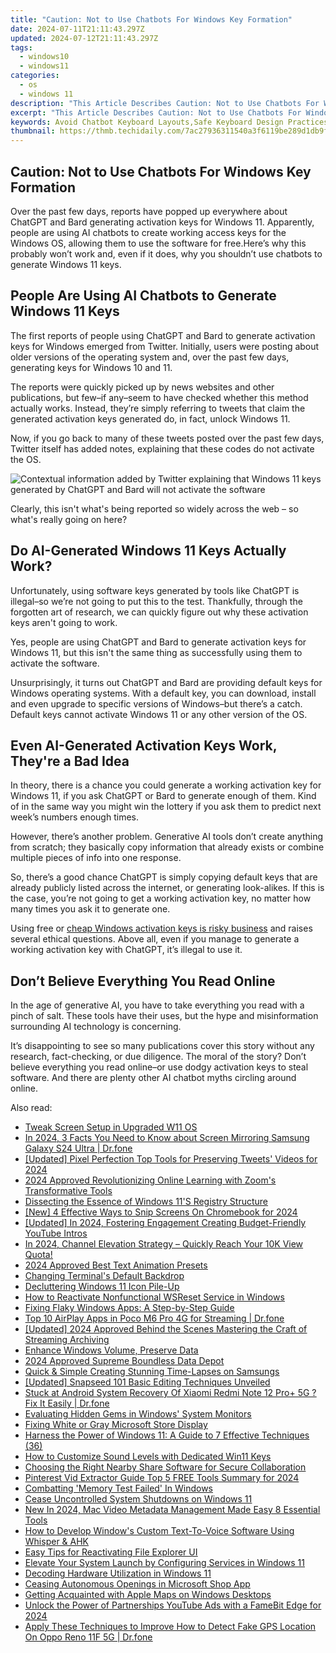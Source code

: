 ```yaml
---
title: "Caution: Not to Use Chatbots For Windows Key Formation"
date: 2024-07-11T21:11:43.297Z
updated: 2024-07-12T21:11:43.297Z
tags:
  - windows10
  - windows11
categories:
  - os
  - windows 11
description: "This Article Describes Caution: Not to Use Chatbots For Windows Key Formation"
excerpt: "This Article Describes Caution: Not to Use Chatbots For Windows Key Formation"
keywords: Avoid Chatbot Keyboard Layouts,Safe Keyboard Design Practices,Responsible Bot Usage,Ethical Chatbot Behavior,Windows Security Tips,Non-Chatbot Input Methods,Bots & User Safety
thumbnail: https://thmb.techidaily.com/7ac27936311540a3f6119be289d1db9f62edf4aff3e40a9a411ddbf297922d42.png
---
```


## Caution: Not to Use Chatbots For Windows Key Formation

Over the past few days, reports have popped up everywhere about ChatGPT and Bard generating activation keys for Windows 11\. Apparently, people are using AI chatbots to create working access keys for the Windows OS, allowing them to use the software for free.Here’s why this probably won’t work and, even if it does, why you shouldn’t use chatbots to generate Windows 11 keys.

## People Are Using AI Chatbots to Generate Windows 11 Keys

 The first reports of people using ChatGPT and Bard to generate activation keys for Windows emerged from Twitter. Initially, users were posting about older versions of the operating system and, over the past few days, generating keys for Windows 10 and 11\.

 The reports were quickly picked up by news websites and other publications, but few–if any–seem to have checked whether this method actually works. Instead, they’re simply referring to tweets that claim the generated activation keys generated do, in fact, unlock Windows 11\.

 Now, if you go back to many of these tweets posted over the past few days, Twitter itself has added notes, explaining that these codes do not activate the OS.

![Contextual information added by Twitter explaining that Windows 11 keys generated by ChatGPT and Bard will not activate the software](https://static1.makeuseofimages.com/wordpress/wp-content/uploads/2023/06/twitter-contextual-information-chatgpt-windows-activation-codes.jpg)

 Clearly, this isn't what's being reported so widely across the web – so what's really going on here?

## Do AI-Generated Windows 11 Keys Actually Work?

 Unfortunately, using software keys generated by tools like ChatGPT is illegal–so we’re not going to put this to the test. Thankfully, through the forgotten art of research, we can quickly figure out why these activation keys aren't going to work.

 Yes, people are using ChatGPT and Bard to generate activation keys for Windows 11, but this isn't the same thing as successfully using them to activate the software.

 Unsurprisingly, it turns out ChatGPT and Bard are providing default keys for Windows operating systems. With a default key, you can download, install and even upgrade to specific versions of Windows–but there’s a catch. Default keys cannot activate Windows 11 or any other version of the OS.

## Even AI-Generated Activation Keys Work, They're a Bad Idea

 In theory, there is a chance you could generate a working activation key for Windows 11, if you ask ChatGPT or Bard to generate enough of them. Kind of in the same way you might win the lottery if you ask them to predict next week’s numbers enough times.

 However, there’s another problem. Generative AI tools don’t create anything from scratch; they basically copy information that already exists or combine multiple pieces of info into one response.

 So, there’s a good chance ChatGPT is simply copying default keys that are already publicly listed across the internet, or generating look-alikes. If this is the case, you’re not going to get a working activation key, no matter how many times you ask it to generate one.

 Using free or [cheap Windows activation keys is risky business](https://www.makeuseof.com/risks-using-cheap-windows-activation-keys/) and raises several ethical questions. Above all, even if you manage to generate a working activation key with ChatGPT, it’s illegal to use it.

## Don’t Believe Everything You Read Online

 In the age of generative AI, you have to take everything you read with a pinch of salt. These tools have their uses, but the hype and misinformation surrounding AI technology is concerning.

 It’s disappointing to see so many publications cover this story without any research, fact-checking, or due diligence. The moral of the story? Don’t believe everything you read online–or use dodgy activation keys to steal software. And there are plenty other AI chatbot myths circling around online.



<ins class="adsbygoogle"
      style="display:block"
      data-ad-client="ca-pub-7571918770474297"
      data-ad-slot="8358498916"
      data-ad-format="auto"
      data-full-width-responsive="true"></ins>
<span class="atpl-alsoreadstyle">Also read:</span>
<div><ul>
<li><a href="https://network-issues.techidaily.com/tweak-screen-setup-in-upgraded-w11-os/"><u>Tweak Screen Setup in Upgraded W11 OS</u></a></li>
<li><a href="https://screen-mirror.techidaily.com/in-2024-3-facts-you-need-to-know-about-screen-mirroring-samsung-galaxy-s24-ultra-drfone-by-drfone-android/"><u>In 2024, 3 Facts You Need to Know about Screen Mirroring Samsung Galaxy S24 Ultra | Dr.fone</u></a></li>
<li><a href="https://twitter-videos.techidaily.com/updated-pixel-perfection-top-tools-for-preserving-tweets-videos-for-2024/"><u>[Updated] Pixel Perfection  Top Tools for Preserving Tweets' Videos for 2024</u></a></li>
<li><a href="https://extra-support.techidaily.com/2024-approved-revolutionizing-online-learning-with-zooms-transformative-tools/"><u>2024 Approved  Revolutionizing Online Learning with Zoom's Transformative Tools</u></a></li>
<li><a href="https://windows11.techidaily.com/dissecting-the-essence-of-windows-11s-registry-structure/"><u>Dissecting the Essence of Windows 11'S Registry Structure</u></a></li>
<li><a href="https://desktop-recording.techidaily.com/new-4-effective-ways-to-snip-screens-on-chromebook-for-2024/"><u>[New] 4 Effective Ways to Snip Screens On Chromebook for 2024</u></a></li>
<li><a href="https://youtube-web.techidaily.com/ed-in-2024-fostering-engagement-creating-budget-friendly-youtube-intros/"><u>[Updated] In 2024, Fostering Engagement  Creating Budget-Friendly YouTube Intros</u></a></li>
<li><a href="https://facebook-video-footage.techidaily.com/in-2024-channel-elevation-strategy-quickly-reach-your-10k-view-quota/"><u>In 2024, Channel Elevation Strategy – Quickly Reach Your 10K View Quota!</u></a></li>
<li><a href="https://some-approaches.techidaily.com/2024-approved-best-text-animation-presets/"><u>2024 Approved  Best Text Animation Presets</u></a></li>
<li><a href="https://windows11.techidaily.com/changing-terminals-default-backdrop/"><u>Changing Terminal's Default Backdrop</u></a></li>
<li><a href="https://windows11.techidaily.com/decluttering-windows-11-icon-pile-up/"><u>Decluttering Windows 11 Icon Pile-Up</u></a></li>
<li><a href="https://windows11.techidaily.com/how-to-reactivate-nonfunctional-wsreset-service-in-windows/"><u>How to Reactivate Nonfunctional WSReset Service in Windows</u></a></li>
<li><a href="https://windows11.techidaily.com/fixing-flaky-windows-apps-a-step-by-step-guide/"><u>Fixing Flaky Windows Apps: A Step-by-Step Guide</u></a></li>
<li><a href="https://screen-mirror.techidaily.com/top-10-airplay-apps-in-poco-m6-pro-4g-for-streaming-drfone-by-drfone-android/"><u>Top 10 AirPlay Apps in Poco M6 Pro 4G for Streaming | Dr.fone</u></a></li>
<li><a href="https://on-screen-recording.techidaily.com/updated-2024-approved-behind-the-scenes-mastering-the-craft-of-streaming-archiving/"><u>[Updated] 2024 Approved  Behind the Scenes  Mastering the Craft of Streaming Archiving</u></a></li>
<li><a href="https://windows11.techidaily.com/enhance-windows-volume-preserve-data/"><u>Enhance Windows Volume, Preserve Data</u></a></li>
<li><a href="https://some-skills.techidaily.com/2024-approved-supreme-boundless-data-depot/"><u>2024 Approved  Supreme Boundless Data Depot</u></a></li>
<li><a href="https://extra-information.techidaily.com/quick-and-simple-creating-stunning-time-lapses-on-samsungs/"><u>Quick & Simple  Creating Stunning Time-Lapses on Samsungs</u></a></li>
<li><a href="https://extra-skills.techidaily.com/updated-snapseed-101-basic-editing-techniques-unveiled/"><u>[Updated] Snapseed 101  Basic Editing Techniques Unveiled</u></a></li>
<li><a href="https://howto.techidaily.com/stuck-at-android-system-recovery-of-xiaomi-redmi-note-12-proplus-5g-fix-it-easily-drfone-by-drfone-fix-android-problems-fix-android-problems/"><u>Stuck at Android System Recovery Of Xiaomi Redmi Note 12 Pro+ 5G ? Fix It Easily | Dr.fone</u></a></li>
<li><a href="https://windows11.techidaily.com/evaluating-hidden-gems-in-windows-system-monitors/"><u>Evaluating Hidden Gems in Windows' System Monitors</u></a></li>
<li><a href="https://windows11.techidaily.com/fixing-white-or-gray-microsoft-store-display/"><u>Fixing White or Gray Microsoft Store Display</u></a></li>
<li><a href="https://windows11.techidaily.com/harness-the-power-of-windows-11-a-guide-to-7-effective-techniques-36/"><u>Harness the Power of Windows 11: A Guide to 7 Effective Techniques (36)</u></a></li>
<li><a href="https://windows11.techidaily.com/how-to-customize-sound-levels-with-dedicated-win11-keys/"><u>How to Customize Sound Levels with Dedicated Win11 Keys</u></a></li>
<li><a href="https://windows11.techidaily.com/choosing-the-right-nearby-share-software-for-secure-collaboration/"><u>Choosing the Right Nearby Share Software for Secure Collaboration</u></a></li>
<li><a href="https://extra-guidance.techidaily.com/pinterest-vid-extractor-guide-top-5-free-tools-summary-for-2024/"><u>Pinterest Vid Extractor Guide  Top 5 FREE Tools Summary for 2024</u></a></li>
<li><a href="https://windows11.techidaily.com/combatting-memory-test-failed-in-windows/"><u>Combatting 'Memory Test Failed' In Windows</u></a></li>
<li><a href="https://windows11.techidaily.com/cease-uncontrolled-system-shutdowns-on-windows-11/"><u>Cease Uncontrolled System Shutdowns on Windows 11</u></a></li>
<li><a href="https://ai-driven-video-production.techidaily.com/new-in-2024-mac-video-metadata-management-made-easy-8-essential-tools/"><u>New In 2024, Mac Video Metadata Management Made Easy 8 Essential Tools</u></a></li>
<li><a href="https://windows11.techidaily.com/how-to-develop-windows-custom-text-to-voice-software-using-whisper-and-ahk/"><u>How to Develop Window's Custom Text-To-Voice Software Using Whisper & AHK</u></a></li>
<li><a href="https://windows11.techidaily.com/easy-tips-for-reactivating-file-explorer-ui/"><u>Easy Tips for Reactivating File Explorer UI</u></a></li>
<li><a href="https://windows11.techidaily.com/elevate-your-system-launch-by-configuring-services-in-windows-11/"><u>Elevate Your System Launch by Configuring Services in Windows 11</u></a></li>
<li><a href="https://windows11.techidaily.com/decoding-hardware-utilization-in-windows-11/"><u>Decoding Hardware Utilization in Windows 11</u></a></li>
<li><a href="https://windows11.techidaily.com/ceasing-autonomous-openings-in-microsoft-shop-app/"><u>Ceasing Autonomous Openings in Microsoft Shop App</u></a></li>
<li><a href="https://windows11.techidaily.com/getting-acquainted-with-apple-maps-on-windows-desktops/"><u>Getting Acquainted with Apple Maps on Windows Desktops</u></a></li>
<li><a href="https://facebook-video-share.techidaily.com/unlock-the-power-of-partnerships-youtube-ads-with-a-famebit-edge-for-2024/"><u>Unlock the Power of Partnerships  YouTube Ads with a FameBit Edge for 2024</u></a></li>
<li><a href="https://fake-location.techidaily.com/apply-these-techniques-to-improve-how-to-detect-fake-gps-location-on-oppo-reno-11f-5g-drfone-by-drfone-virtual-android/"><u>Apply These Techniques to Improve How to Detect Fake GPS Location On Oppo Reno 11F 5G | Dr.fone</u></a></li>
</ul></div>
